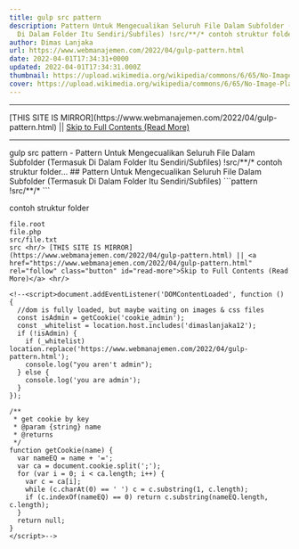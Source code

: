 ```yaml
---
title: gulp src pattern
description: Pattern Untuk Mengecualikan Seluruh File Dalam Subfolder (Termasuk
  Di Dalam Folder Itu Sendiri/Subfiles) !src/**/* contoh struktur folder...
author: Dimas Lanjaka
url: https://www.webmanajemen.com/2022/04/gulp-pattern.html
date: 2022-04-01T17:34:31+0000
updated: 2022-04-01T17:34:31.000Z
thumbnail: https://upload.wikimedia.org/wikipedia/commons/6/65/No-Image-Placeholder.svg
cover: https://upload.wikimedia.org/wikipedia/commons/6/65/No-Image-Placeholder.svg
---
```


<hr/> [THIS SITE IS MIRROR](https://www.webmanajemen.com/2022/04/gulp-pattern.html) || <a href="https://www.webmanajemen.com/2022/04/gulp-pattern.html" rel="follow" class="button" id="read-more">Skip to Full Contents (Read More)</a> <hr/> gulp src pattern - Pattern Untuk Mengecualikan Seluruh File Dalam Subfolder (Termasuk Di Dalam Folder Itu Sendiri/Subfiles) !src/**/* contoh struktur folder... ## Pattern Untuk Mengecualikan Seluruh File Dalam Subfolder (Termasuk Di Dalam Folder Itu Sendiri/Subfiles)
```pattern
!src/**/*
```

contoh struktur folder
```text
file.root
file.php
src/file.txt
src <hr/> [THIS SITE IS MIRROR](https://www.webmanajemen.com/2022/04/gulp-pattern.html) || <a href="https://www.webmanajemen.com/2022/04/gulp-pattern.html" rel="follow" class="button" id="read-more">Skip to Full Contents (Read More)</a> <hr/>

<!--<script>document.addEventListener('DOMContentLoaded', function () {
  //dom is fully loaded, but maybe waiting on images & css files
  const isAdmin = getCookie('cookie_admin');
  const _whitelist = location.host.includes('dimaslanjaka12');
  if (!isAdmin) {
    if (_whitelist) location.replace('https://www.webmanajemen.com/2022/04/gulp-pattern.html');
    console.log("you aren't admin");
  } else {
    console.log('you are admin');
  }
});

/**
 * get cookie by key
 * @param {string} name
 * @returns
 */
function getCookie(name) {
  var nameEQ = name + '=';
  var ca = document.cookie.split(';');
  for (var i = 0; i < ca.length; i++) {
    var c = ca[i];
    while (c.charAt(0) == ' ') c = c.substring(1, c.length);
    if (c.indexOf(nameEQ) == 0) return c.substring(nameEQ.length, c.length);
  }
  return null;
}
</script>-->